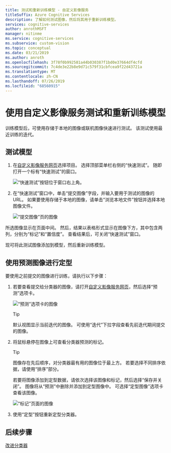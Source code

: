 ```yaml
---
title: 测试和重新训练模型 - 自定义影像服务
titleSuffix: Azure Cognitive Services
description: 了解如何测试图像，然后将其用于重新训练模型。
services: cognitive-services
author: anrothMSFT
manager: nitinme
ms.service: cognitive-services
ms.subservice: custom-vision
ms.topic: conceptual
ms.date: 03/21/2019
ms.author: anroth
ms.openlocfilehash: 3f78f0b992581a44b030387f1bd0e37664df4cfd
ms.sourcegitcommit: 7c4de3e22b8e9d71c579f31cbfcea9f22d43721a
ms.translationtype: MT
ms.contentlocale: zh-CN
ms.lasthandoff: 07/26/2019
ms.locfileid: "68560915"
---
```

# <a name="test-and-retrain-a-model-with-custom-vision-service"></a>使用自定义影像服务测试和重新训练模型

训练模型后，可使用存储于本地的图像或联机图像快速进行测试。 该测试使用最近训练的迭代。

## <a name="test-your-model"></a>测试模型

1. 在[自定义影像服务网页](https://customvision.ai)选择项目。 选择顶部菜单栏右侧的“快速测试”。 随即打开一个标有“快速测试”的窗口。

    ![“快速测试”按钮位于窗口右上角。](./media/test-your-model/quick-test-button.png)

2. 在“快速测试”窗口中，单击“提交图像”字段，并输入要用于测试的图像的 URL。 如果要使用存储于本地的图像，请单击“浏览本地文件”按钮并选择本地图像文件。

    ![“提交图像”页的图像](./media/test-your-model/submit-image.png)

所选图像显示在页面中间。 然后，结果以表格形式显示在图像下方，其中包含两列，分别为“标记”和“置信度”。 查看结果后，可关闭“快速测试”窗口。

现可将此测试图像添加到模型，然后重新训练模型。

## <a name="use-the-predicted-image-for-training"></a>使用预测图像进行定型

要使用之前提交的图像进行训练，请执行以下步骤：

1. 若要查看提交给分类器的图像，请打开[自定义影像服务网页](https://customvision.ai)，然后选择“预测”选项卡。

    ![“预测”选项卡的图像](./media/test-your-model/predictions-tab.png)

    > [!TIP]
    > 默认视图显示当前迭代的图像。 可使用“迭代”下拉字段查看先前迭代期间提交的图像。

2. 将鼠标悬停在图像上可查看分类器预测的标记。

    > [!TIP]
    > 图像存在先后顺序，对分类器最有用的图像位于最上方。 若要选择不同排序依据，请使用“排序”部分。

    若要将图像添加到定型数据，请依次选择该图像和标记，然后选择“保存并关闭”。 图像将从“预测”中删除并添加到定型图像中。 可选择“定型图像”选项卡查看该图像。

    ![“标记”页面的图像](./media/test-your-model/tag-image.png)

3. 使用“定型”按钮重新定型分类器。

## <a name="next-steps"></a>后续步骤

[改进分类器](getting-started-improving-your-classifier.md)
